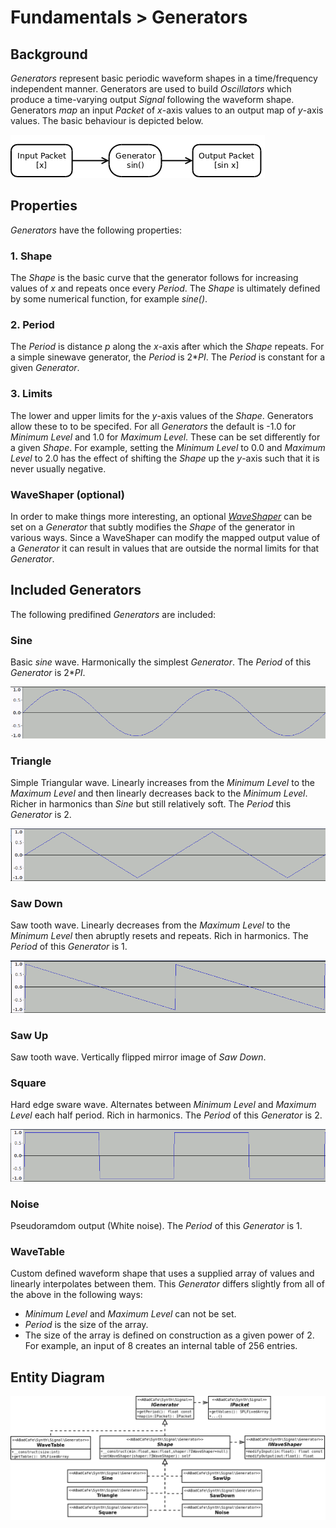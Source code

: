 # Fundamentals > Generators

## Background

_Generators_ represent basic periodic waveform shapes in a time/frequency independent manner. Generators are used to build _Oscillators_ which produce a time-varying output _Signal_ following the waveform shape. Generators _map_ an input _Packet_ of _x_-axis values to an output map of _y_-axis values. The basic behaviour is depicted below.

![behaviour](./images/generator/behaviour.png)

## Properties

_Generators_ have the following properties:

### 1. Shape

The _Shape_ is the basic curve that the generator follows for increasing values of _x_ and repeats once every _Period_. The _Shape_ is ultimately defined by some numerical function, for example _sine()_.

### 2. Period

The _Period_ is distance _p_ along the _x_-axis after which the _Shape_ repeats. For a simple sinewave generator, the _Period_ is 2*_PI_. The _Period_ is constant for a given _Generator_.

### 3. Limits

The lower and upper limits for the _y_-axis values of the _Shape_. Generators allow these to to be specifed. For all _Generators_ the default is -1.0 for _Minimum Level_ and 1.0 for _Maximum Level_. These can be set differently for a given _Shape_. For example, setting the _Minimum Level_ to 0.0 and _Maximum Level_ to 2.0 has the effect of shifting the _Shape_ up the _y_-axis such that it is never usually negative.

### WaveShaper (optional)

In order to make things more interesting, an optional [_WaveShaper_](./WaveShapers.md) can be set on a _Generator_ that subtly modifies the _Shape_ of the generator in various ways. Since a WaveShaper can modify the mapped output value of a _Generator_ it can result in values that are outside the normal limits for that _Generator_.

## Included Generators

The following predifined _Generators_ are included:

### Sine

Basic _sine_ wave. Harmonically the simplest _Generator_. The _Period_ of this _Generator_ is 2*_PI_.

![sine](./images/generator/sine.png)

### Triangle

Simple Triangular wave. Linearly increases from the _Minimum Level_ to the _Maximum Level_ and then linearly decreases back to the _Minimum Level_. Richer in harmonics than _Sine_ but still relatively soft. The _Period_ this _Generator_ is 2.

![triangle](./images/generator/triangle.png)

### Saw Down

Saw tooth wave. Linearly decreases from the _Maximum Level_ to the _Minimum Level_ then abruptly resets and repeats. Rich in harmonics. The _Period_ of this _Generator_ is 1.

![saw](./images/generator/sawdown.png)

### Saw Up

Saw tooth wave. Vertically flipped mirror image of _Saw Down_.

### Square

Hard edge sware wave. Alternates between _Minimum Level_ and _Maximum Level_ each half period. Rich in harmonics. The _Period_ of this _Generator_ is 2.

![saw](./images/generator/square.png)


### Noise

Pseudoramdom output (White noise). The _Period_ of this _Generator_ is 1.

### WaveTable

Custom defined waveform shape that uses a supplied array of values and linearly interpolates between them. This _Generator_ differs slightly from all of the above in the following ways:
- _Minimum Level_ and _Maximum Level_ can not be set.
- _Period_ is the size of the array.
- The size of the array is defined on construction as a given power of 2. For example, an input of 8 creates an internal table of 256 entries.

## Entity Diagram

![class layout](./images/generator/classes.png)
